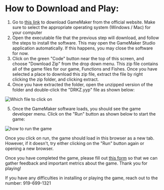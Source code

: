 # How to Download and Play:
1. Go to [this link](https://gamemaker.io/en/download) to download GameMaker from the official website. Make sure to select the appropriate operating system (Windows / Mac) for your computer
2. Open the executable file that the previous step will download, and follow the steps to install the software. This may open the GameMaker Studio application automatically. If this happens, you may close the software for now.
3. Click on the green "Code" button near the top of this screen, and choose "Download Zip" from the drop down menu. This zip file contains all of the game files for our game, Functions and Fishes. Once you have selected a place to download this zip file, extract the file by right clicking the zip folder, and clicking extract.
4. Once you have extracted the folder, open the unzipped version of the folder and double-click the "DRKZ.yyp" file as shown below:

![Which file to click on](https://i.imgur.com/t1WZWx5.png)

5. Once the GameMaker software loads, you should see the game developer menu. Click on the "Run" button as shown below to start the game:

![how to run the game](https://i.imgur.com/YMKxXgx.png)

Once you click on run, the game should load in this browser as a new tab. However, if it doesn't, try either clicking on the "Run" button again or opening a new browser. 

Once you have completed the game, please fill out [this form](https://forms.gle/SoeA24aNJv9ZGw3X8) so that we can gather feedback and important metrics about the game. Thank you for playing!

If you have any difficulties in installing or playing the game, reach out to the number: 919-699-1321
